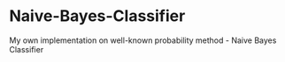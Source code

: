 # Naive-Bayes-Classifier
My own implementation on well-known probability method - Naive Bayes Classifier
